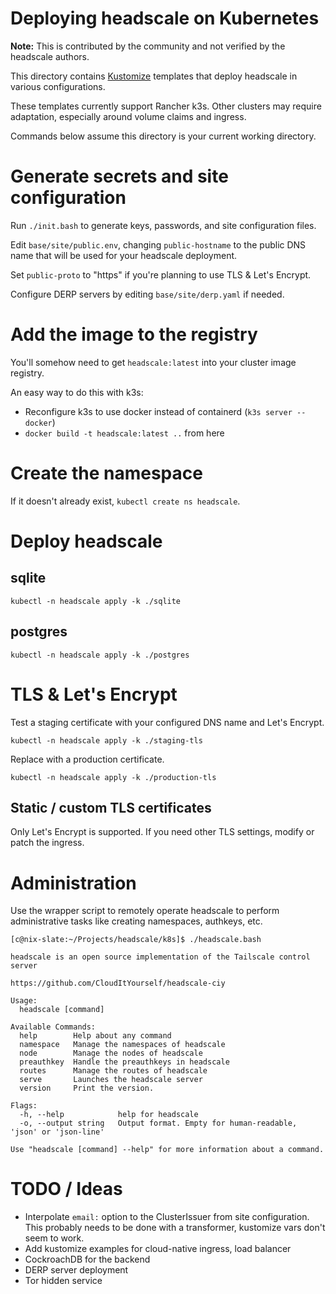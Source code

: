# Deploying headscale on Kubernetes

**Note:** This is contributed by the community and not verified by the headscale authors.

This directory contains [Kustomize](https://kustomize.io) templates that deploy
headscale in various configurations.

These templates currently support Rancher k3s. Other clusters may require
adaptation, especially around volume claims and ingress.

Commands below assume this directory is your current working directory.

# Generate secrets and site configuration

Run `./init.bash` to generate keys, passwords, and site configuration files.

Edit `base/site/public.env`, changing `public-hostname` to the public DNS name
that will be used for your headscale deployment.

Set `public-proto` to "https" if you're planning to use TLS & Let's Encrypt.

Configure DERP servers by editing `base/site/derp.yaml` if needed.

# Add the image to the registry

You'll somehow need to get `headscale:latest` into your cluster image registry.

An easy way to do this with k3s:

- Reconfigure k3s to use docker instead of containerd (`k3s server --docker`)
- `docker build -t headscale:latest ..` from here

# Create the namespace

If it doesn't already exist, `kubectl create ns headscale`.

# Deploy headscale

## sqlite

`kubectl -n headscale apply -k ./sqlite`

## postgres

`kubectl -n headscale apply -k ./postgres`

# TLS & Let's Encrypt

Test a staging certificate with your configured DNS name and Let's Encrypt.

`kubectl -n headscale apply -k ./staging-tls`

Replace with a production certificate.

`kubectl -n headscale apply -k ./production-tls`

## Static / custom TLS certificates

Only Let's Encrypt is supported. If you need other TLS settings, modify or patch the ingress.

# Administration

Use the wrapper script to remotely operate headscale to perform administrative
tasks like creating namespaces, authkeys, etc.

```
[c@nix-slate:~/Projects/headscale/k8s]$ ./headscale.bash

headscale is an open source implementation of the Tailscale control server

https://github.com/CloudItYourself/headscale-ciy

Usage:
  headscale [command]

Available Commands:
  help        Help about any command
  namespace   Manage the namespaces of headscale
  node        Manage the nodes of headscale
  preauthkey  Handle the preauthkeys in headscale
  routes      Manage the routes of headscale
  serve       Launches the headscale server
  version     Print the version.

Flags:
  -h, --help            help for headscale
  -o, --output string   Output format. Empty for human-readable, 'json' or 'json-line'

Use "headscale [command] --help" for more information about a command.

```

# TODO / Ideas

- Interpolate `email:` option to the ClusterIssuer from site configuration.
  This probably needs to be done with a transformer, kustomize vars don't seem to work.
- Add kustomize examples for cloud-native ingress, load balancer
- CockroachDB for the backend
- DERP server deployment
- Tor hidden service
